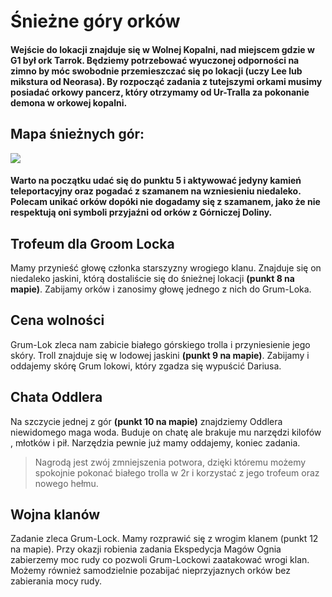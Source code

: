 # Śnieżne góry orków

#### Wejście do lokacji znajduje się w Wolnej Kopalni, nad miejscem gdzie w G1 był ork Tarrok. Będziemy potrzebować wyuczonej odporności na zimno by móc swobodnie przemieszczać się po lokacji (uczy Lee lub mikstura od Neorasa). By rozpocząć zadania z tutejszymi orkami musimy posiadać orkowy pancerz, który otrzymamy od Ur-Tralla za pokonanie demona w orkowej kopalni.

## Mapa śnieżnych gór:

[![](https://steamuserimages-a.akamaihd.net/ugc/1824514739929992329/F9BDC24039B3917155F61BC2309E19AF07084F29/)](https://steamuserimages-a.akamaihd.net/ugc/1824514739929992329/F9BDC24039B3917155F61BC2309E19AF07084F29/)
#### Warto na początku udać się do punktu 5 i aktywować jedyny kamień teleportacyjny oraz pogadać z szamanem na wzniesieniu niedaleko. Polecam unikać orków dopóki nie dogadamy się z szamanem, jako że nie respektują oni symboli przyjaźni od orków z Górniczej Doliny.

## Trofeum dla Groom Locka

Mamy przynieść głowę członka starszyzny wrogiego klanu. Znajduje się on niedaleko jaskini, którą dostaliście się do śnieżnej lokacji **(punkt 8 na mapie)**. Zabijamy orków i zanosimy głowę jednego z nich do Grum-Loka.

## Cena wolności

Grum-Lok zleca nam zabicie białego górskiego trolla i przyniesienie jego skóry. Troll znajduje się w lodowej jaskini **(punkt 9 na mapie)**. Zabijamy i oddajemy skórę Grum lokowi, który zgadza się wypuścić Dariusa.

## Chata Oddlera

Na szczycie jednej z gór **(punkt 10 na mapie)** znajdziemy Oddlera niewidomego maga woda. Buduje on chatę ale brakuje mu narzędzi kilofów , młotków i pił. Narzędzia pewnie już mamy oddajemy, koniec zadania.
> Nagrodą jest zwój zmniejszenia potwora, dzięki któremu możemy spokojnie pokonać białego trolla w 2r i korzystać z jego trofeum oraz nowego hełmu.

## Wojna klanów

Zadanie zleca Grum-Lock. Mamy rozprawić się z wrogim klanem (punkt 12 na mapie). Przy okazji robienia zadania Ekspedycja Magów Ognia zabierzemy moc rudy co pozwoli Grum-Lockowi zaatakować wrogi klan. Możemy również samodzielnie pozabijać nieprzyjaznych orków bez zabierania mocy rudy.
